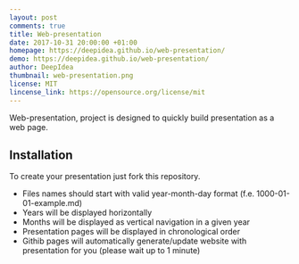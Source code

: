 ```yaml
---
layout: post
comments: true
title: Web-presentation
date: 2017-10-31 20:00:00 +01:00
homepage: https://deepidea.github.io/web-presentation/
demo: https://deepidea.github.io/web-presentation/
author: DeepIdea
thumbnail: web-presentation.png
license: MIT
lincense_link: https://opensource.org/license/mit
---
```


Web-presentation, project is designed to quickly build presentation as a web page.

## Installation

To create your presentation just fork this repository.

* Files names should start with valid  year-month-day format (f.e. 1000-01-01-example.md)
* Years will be displayed horizontally  
* Months will be displayed as vertical navigation in a given year
* Presentation pages will be displayed in chronological order
* Githib pages will automatically generate/update website with presentation for you (please wait up to 1 minute)
